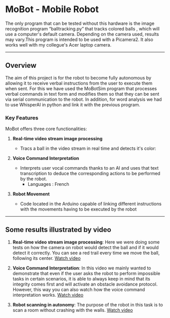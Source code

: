 # MoBot - Mobile Robot

The only program that can be tested without this hardware is the image recognition program “balltracking.py” that tracks colored balls , which will use a computer's default camera. Depending on the camera used, results may vary.This program is intended to be used with a Picamera2. It also works well with my collegue's Acer laptop camera.

---

## Overview
The aim of this project is for the robot to become fully autonomous by allowing it to receive verbal instructions from the user to execute them when sent. For this we have used the MoBotSim program that processes verbal commands in text form and modifies them so that they can be sent via serial communication to the robot. In addition, for word analysis we had to use WhisperAI in python and link it with the previous program.

### Key Features

MoBot offers three core functionalities:

1. **Real-time video stream image processing**
   - Tracs a ball in the video stream in real time and detects it's color:

2. **Voice Command Interpretation**
   - Interprets user vocal commands thanks to an AI and uses that text transcription to deduce the corresponding actions to be performed by the robot.
      -  Languages : French

3. **Robot Movement**
   - Code located in the Arduino capable of linking different instructions with the movements having to be executed by the robot

---

## Some results illustrated by video
1. **Real-time video stream image processing**:
Here we were doing some tests on how the camera on robot would detect the ball and if it would detect it correctly. You can see a red trail every time we move the ball, following its center.
[Watch video](https://github.com/user-attachments/assets/0bd85940-c4d1-4439-9bbd-5f775ef4f498)

2. **Voice Command Interpretation**:
In this video we mainly wanted to demonstrate that even if the user asks the robot to perform impossible tasks in certain scenarios, it is able to always keep in mind that its integrity comes first and will activate an obstacle avoidance protocol. However, this way you can also watch how the voice command interpretation works.
[Watch video](https://github.com/IsmaTIBU/Mobot/blob/main/Video_MoBot_2.mov)

3. **Robot scanning in autonomy**:
The purpose of the robot in this task is to scan a room without crashing with the walls.
[Watch video](https://github.com/user-attachments/assets/4f919ec4-3920-405f-a559-740e681eeb6c)


